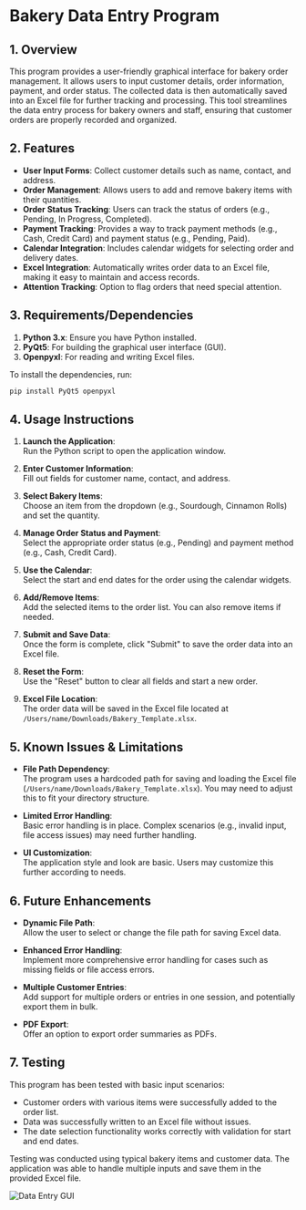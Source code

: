 # Bakery Data Entry Program

## 1. Overview
This program provides a user-friendly graphical interface for bakery order management. It allows users to input customer details, order information, payment, and order status. The collected data is then automatically saved into an Excel file for further tracking and processing. This tool streamlines the data entry process for bakery owners and staff, ensuring that customer orders are properly recorded and organized.

## 2. Features
- **User Input Forms**: Collect customer details such as name, contact, and address.
- **Order Management**: Allows users to add and remove bakery items with their quantities.
- **Order Status Tracking**: Users can track the status of orders (e.g., Pending, In Progress, Completed).
- **Payment Tracking**: Provides a way to track payment methods (e.g., Cash, Credit Card) and payment status (e.g., Pending, Paid).
- **Calendar Integration**: Includes calendar widgets for selecting order and delivery dates.
- **Excel Integration**: Automatically writes order data to an Excel file, making it easy to maintain and access records.
- **Attention Tracking**: Option to flag orders that need special attention.

## 3. Requirements/Dependencies
1. **Python 3.x**: Ensure you have Python installed.
2. **PyQt5**: For building the graphical user interface (GUI).
3. **Openpyxl**: For reading and writing Excel files.

To install the dependencies, run:

```bash
pip install PyQt5 openpyxl
```
## 4. Usage Instructions
1. **Launch the Application**:  
   Run the Python script to open the application window.

2. **Enter Customer Information**:  
   Fill out fields for customer name, contact, and address.

3. **Select Bakery Items**:  
   Choose an item from the dropdown (e.g., Sourdough, Cinnamon Rolls) and set the quantity.

4. **Manage Order Status and Payment**:  
   Select the appropriate order status (e.g., Pending) and payment method (e.g., Cash, Credit Card).

5. **Use the Calendar**:  
   Select the start and end dates for the order using the calendar widgets.

6. **Add/Remove Items**:  
   Add the selected items to the order list. You can also remove items if needed.

7. **Submit and Save Data**:  
   Once the form is complete, click "Submit" to save the order data into an Excel file.

8. **Reset the Form**:  
   Use the "Reset" button to clear all fields and start a new order.

9. **Excel File Location**:  
   The order data will be saved in the Excel file located at `/Users/name/Downloads/Bakery_Template.xlsx`.


## 5. Known Issues & Limitations
- **File Path Dependency**:  
  The program uses a hardcoded path for saving and loading the Excel file (`/Users/name/Downloads/Bakery_Template.xlsx`). You may need to adjust this to fit your directory structure.

- **Limited Error Handling**:  
  Basic error handling is in place. Complex scenarios (e.g., invalid input, file access issues) may need further handling.

- **UI Customization**:  
  The application style and look are basic. Users may customize this further according to needs.

## 6. Future Enhancements
- **Dynamic File Path**:  
  Allow the user to select or change the file path for saving Excel data.

- **Enhanced Error Handling**:  
  Implement more comprehensive error handling for cases such as missing fields or file access errors.

- **Multiple Customer Entries**:  
  Add support for multiple orders or entries in one session, and potentially export them in bulk.

- **PDF Export**:  
  Offer an option to export order summaries as PDFs.

## 7. Testing
This program has been tested with basic input scenarios:
- Customer orders with various items were successfully added to the order list.
- Data was successfully written to an Excel file without issues.
- The date selection functionality works correctly with validation for start and end dates.

Testing was conducted using typical bakery items and customer data. The application was able to handle multiple inputs and save them in the provided Excel file.


![Data Entry GUI](https://github.com/huntahgarcia/Data_Entry_GUI/assets/140458716/307911d5-77e9-43f9-b1fd-da043530e75d)
